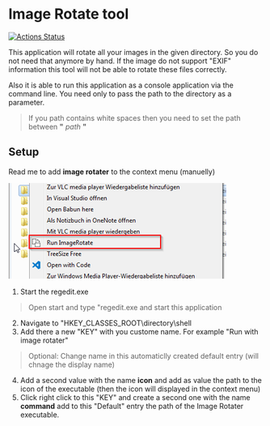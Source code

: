 # Image Rotate tool

[![Actions Status](https://github.com/ChangeTheCode/EXIF-ImageAutorotater/actions/workflows/Build/badge.svg)](https://github.com/ChangeTheCode/EXIF-ImageAutorotater/actions)


This application will rotate all your images in the given directory. So you do not need that anymore by hand. 
If the image do not support "EXIF" information this tool will not be able to rotate these files correctly. 

Also it is able to run this application as a console application via the command line. You need only to pass the path to the directory as a parameter. 
> If you path contains white spaces then you need to set the path between **"** *path* **"** 
## Setup
Read me to add **image rotater** to the context menu (manuelly)

![image info](./Documentation/ContextMenuEntry.png)

1. Start the regedit.exe
> Open start and type "regedit.exe and start this application 
2. Navigate to "HKEY_CLASSES_ROOT\directory\shell
3. Add there a new "KEY" with you custome name. For example "Run with image rotater" 
> Optional: Change name in this automaticlly created default entry (will chnage the display name)
4. Add a second value with the name **icon** and add as value the path to the icon of the executable (then the icon will displayed in the context menu)
5. Click right click to this "KEY" and create a second one with the name **command** add to this "Default" entry the path of the Image Rotater executable.  

